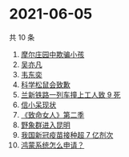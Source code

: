 # 2021-06-05

共 10 条

<!-- BEGIN -->
<!-- 最后更新时间 Sat Jun 05 2021 01:07:09 GMT+0800 (China Standard Time) -->

1. [摩尔庄园中欺骗小孩](https://www.zhihu.com/search?q=摩尔庄园)
2. [吴亦凡](https://www.zhihu.com/search?q=吴亦凡)
3. [韦东奕](https://www.zhihu.com/search?q=韦东奕)
4. [科学松鼠会致歉](https://www.zhihu.com/search?q=科学松鼠会)
5. [兰新铁路一列车撞上工人致 9 死](https://www.zhihu.com/search?q=兰新铁路)
6. [信小呆现状](https://www.zhihu.com/search?q=信小呆)
7. [《致命女人》第二季](https://www.zhihu.com/search?q=致命女人)
8. [野象群进入昆明](https://www.zhihu.com/search?q=云南大象)
9. [我国新冠疫苗接种超 7 亿剂次](https://www.zhihu.com/search?q=新冠疫苗)
10. [鸿蒙系统怎么申请？](https://www.zhihu.com/search?q=鸿蒙系统怎么申请)

<!-- END -->
